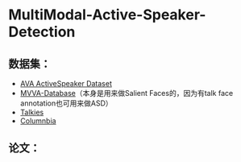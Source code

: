 # MultiModal-Active-Speaker-Detection

## 数据集：
- [AVA ActiveSpeaker Dataset](https://github.com/github-zbx/ava_datasets)
- [MVVA-Database](https://github.com/MinglangQiao/MVVA-Database)（本身是用来做Salient Faces的，因为有talk face annotation也可用来做ASD）
- [Talkies](https://filedn.com/l0kNCNuXuEq70c3iUHsXxJ7/Talkies/)
- [Columnbia](https://github.com/TaoRuijie/TalkNet-ASD)

## 论文：
